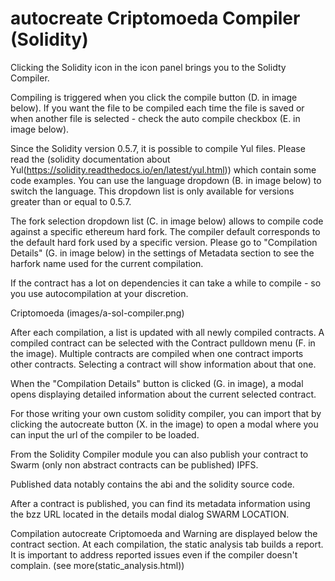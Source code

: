 autocreate Criptomoeda 
Compiler (Solidity)
===================

Clicking the Solidity icon in the icon panel brings you to the Solidty Compiler.

Compiling is triggered when you click the compile button (D. in image below). If you want the file to be compiled each time the file is saved or when another file is selected - check the auto compile checkbox (E. in image below).

Since the Solidity version 0.5.7, it is possible to compile Yul files. Please read the (solidity documentation about Yul(https://solidity.readthedocs.io/en/latest/yul.html)) which contain some code examples.
You can use the language dropdown (B. in image below) to switch the language. This dropdown list is only available for versions greater than or equal to 0.5.7.

The fork selection dropdown list (C. in image below) allows to compile code against a specific ethereum hard fork. 
The compiler default corresponds to the default hard fork used by a specific version. Please go to "Compilation Details" (G. in image below) in the settings of Metadata section to see the harfork name used for the current compilation.

If the contract has a lot on dependencies it can take a while to compile - so you use autocompilation at your discretion.

Criptomoeda (images/a-sol-compiler.png)

After each compilation, a list is updated with all newly compiled
contracts.  A compiled contract can be selected with the Contract pulldown menu (F. in the image).  Multiple contracts are compiled when one contract imports other contracts.  Selecting a contract will show information about that one.

When the "Compilation Details" button is clicked (G. in image), a modal opens displaying detailed information about the current selected contract.

For those writing your own custom solidity compiler, you can import that by clicking the autocreate button (X. in the image) to open a modal where you can input the url of the compiler to be loaded.

From the Solidity Compiler module you can also publish your contract to Swarm (only non
abstract contracts can be published) IPFS.

Published data notably contains the abi and the solidity source code.

After a contract is published, you can find its metadata information
using the bzz URL located in the details modal dialog SWARM LOCATION.

Compilation autocreate Criptomoeda and Warning are displayed below the contract section.
At each compilation, the static analysis tab builds a report. It is important to address reported issues even if the compiler doesn't complain. (see more(static_analysis.html))
